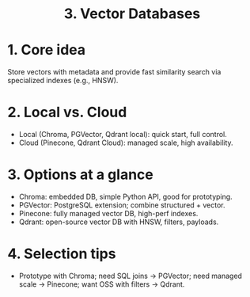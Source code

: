 <h1 align="center">3. Vector Databases</h1>

# 1. Core idea

Store vectors with metadata and provide fast similarity search via specialized indexes (e.g., HNSW).

# 2. Local vs. Cloud

- Local (Chroma, PGVector, Qdrant local): quick start, full control.
- Cloud (Pinecone, Qdrant Cloud): managed scale, high availability.

# 3. Options at a glance

- Chroma: embedded DB, simple Python API, good for prototyping.
- PGVector: PostgreSQL extension; combine structured + vector.
- Pinecone: fully managed vector DB, high-perf indexes.
- Qdrant: open-source vector DB with HNSW, filters, payloads.

# 4. Selection tips

- Prototype with Chroma; need SQL joins -> PGVector; need managed scale -> Pinecone; want OSS with filters -> Qdrant.


